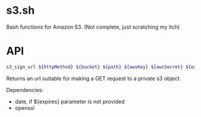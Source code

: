 # s3.sh

Bash functions for Amazon S3. (Not complete, just scratching my itch)

# API

```bash
s3_sign_url ${httpMethod} ${bucket} ${path} ${awsKey} ${awsSecret} ${expires:-`date -v+60S +%s`}
```

Returns an url suitable for making a GET request to a private s3 object.

Dependencies:

* date, if ${expires} parameter is not provided
* openssl
